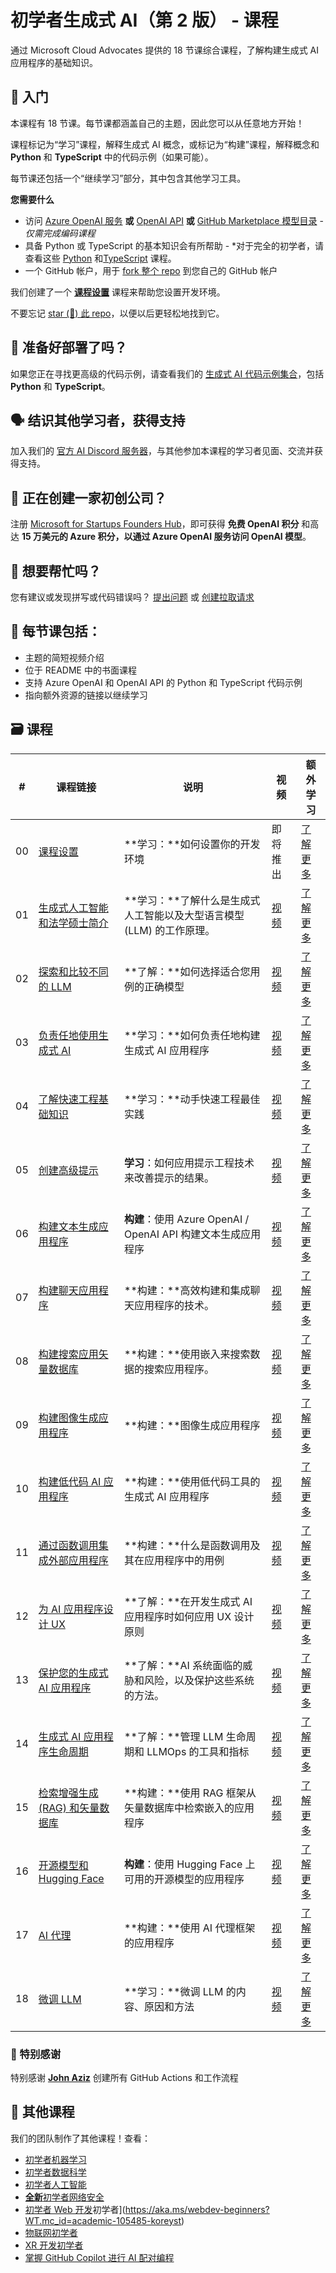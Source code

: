 # 初学者生成式 AI（第 2 版） - 课程

通过 Microsoft Cloud Advocates 提供的 18 节课综合课程，了解构建生成式 AI 应用程序的基础知识。

## 🌱 入门

本课程有 18 节课。每节课都涵盖自己的主题，因此您可以从任意地方开始！

课程标记为“学习”课程，解释生成式 AI 概念，或标记为“构建”课程，解释概念和 **Python** 和 **TypeScript** 中的代码示例（如果可能）。

每节课还包括一个“继续学习”部分，其中包含其他学习工具。

**您需要什么**

- 访问 [Azure OpenAI 服务](https://azure.microsoft.com/products/ai-services/openai-service?WT.mc_id=academic-105485-koreyst) **或** [OpenAI API](https://platform.openai.com/docs/quickstart?context=python?WT.mc_id=academic-105485-koreyst) **或** [GitHub Marketplace 模型目录](https://github.com/marketplace/models?WT.mc_id=academic-105485-koreyst) - _仅需完成编码课程_
- 具备 Python 或 TypeScript 的基本知识会有所帮助 - \*对于完全的初学者，请查看这些 [Python](https://learn.microsoft.com/training/paths/python-language/?WT.mc_id=academic-105485-koreyst) 和[TypeScript](https://learn.microsoft.com/training/paths/build-javascript-applications-typescript/?WT.mc_id=academic-105485-koreyst) 课程。
- 一个 GitHub 帐户，用于 [fork 整个 repo](https://github.com/microsoft/generative-ai-for-beginners/fork?WT.mc_id=academic-105485-koreyst) 到您自己的 GitHub 帐户

我们创建了一个 **[课程设置](./00-course-setup/README.md?WT.mc_id=academic-105485-koreyst)** 课程来帮助您设置开发环境。

不要忘记 [star (🌟) 此 repo](https://docs.github.com/en/get-started/exploring-projects-on-github/saving-repositories-with-stars?WT.mc_id=academic-105485-koreyst)，以便以后更轻松地找到它。

## 🧠 准备好部署了吗？

如果您正在寻找更高级的代码示例，请查看我们的 [生成式 AI 代码示例集合](https://aka.ms/genai-beg-code?WT.mc_id=academic-105485-koreyst)，包括 **Python** 和 **TypeScript**。

## 🗣️ 结识其他学习者，获得支持

加入我们的 [官方 AI Discord 服务器](https://aka.ms/genai-discord?WT.mc_id=academic-105485-koreyst)，与其他参加本课程的学习者见面、交流并获得支持。

## 🚀 正在创建一家初创公司？

注册 [Microsoft for Startups Founders Hub](https://aka.ms/genai-foundershub?WT.mc_id=academic-105485-koreyst)，即可获得 **免费 OpenAI 积分** 和高达 **15 万美元的 Azure 积分，以通过 Azure OpenAI 服务访问 OpenAI 模型**。

## 🙏 想要帮忙吗？

您有建议或发现拼写或代码错误吗？ [提出问题](https://github.com/microsoft/generative-ai-for-beginners/issues?WT.mc_id=academic-105485-koreyst) 或 [创建拉取请求](https://github.com/microsoft/generative-ai-for-beginners/pulls?WT.mc_id=academic-105485-koreyst)

## 📂 每节课包括：

- 主题的简短视频介绍
- 位于 README 中的书面课程
- 支持 Azure OpenAI 和 OpenAI API 的 Python 和 TypeScript 代码示例
- 指向额外资源的链接以继续学习

## 🗃️ 课程

| # | **课程链接** | **说明** | **视频** | **额外学习** |
| --- | ------------------------------------------------------------------------------------------------------------------------------------ | ---------------------------------------------------------------------------------------------------------------------- | ------------------------------------------------------------------------------------------ | ------------------------------------------------------------------------------------------ |
| 00 | [课程设置](./00-course-setup/README.md?WT.mc_id=academic-105485-koreyst) | **学习：**如何设置你的开发环境 | 即将推出 | [了解更多](https://aka.ms/genai-collection?WT.mc_id=academic-105485-koreyst) |
| 01 | [生成式人工智能和法学硕士简介](./01-introduction-to-genai/README.md?WT.mc_id=academic-105485-koreyst) | **学习：**了解什么是生成式人工智能以及大型语言模型 (LLM) 的工作原理。| [视频](https://aka.ms/gen-ai-lesson-1-gh?WT.mc_id=academic-105485-koreyst) | [了解更多](https://aka.ms/genai-collection?WT.mc_id=academic-105485-koreyst) |
| 02 | [探索和比较不同的 LLM](./02-exploring-and-comparing-different-llms/README.md?WT.mc_id=academic-105485-koreyst) | **了解：**如何选择适合您用例的正确模型 | [视频](https://aka.ms/gen-ai-lesson2-gh?WT.mc_id=academic-105485-koreyst) | [了解更多](https://aka.ms/genai-collection?WT.mc_id=academic-105485-koreyst) |
| 03 | [负责任地使用生成式 AI](./03-using-generative-ai-responsibly/README.md?WT.mc_id=academic-105485-koreyst) | **学习：**如何负责任地构建生成式 AI 应用程序 | [视频](https://aka.ms/gen-ai-lesson3-gh?WT.mc_id=academic-105485-koreyst) | [了解更多](https://aka.ms/genai-collection?WT.mc_id=academic-105485-koreyst) |
| 04 | [了解快速工程基础知识](./04-prompt-engineering-fundamentals/README.md?WT.mc_id=academic-105485-koreyst) | **学习：**动手快速工程最佳实践 | [视频](https://aka.ms/gen-ai-lesson4-gh?WT.mc_id=academic-105485-koreyst) | [了解更多](https://aka.ms/genai-collection?WT.mc_id=academic-105485-koreyst) |
| 05 | [创建高级提示](./05-advanced-prompts/README.md?WT.mc_id=academic-105485-koreyst) | **学习**：如何应用提示工程技术来改善提示的结果。 | [视频](https://aka.ms/gen-ai-lesson5-gh?WT.mc_id=academic-105485-koreyst) | [了解更多](https://aka.ms/genai-collection?WT.mc_id=academic-105485-koreyst) |
| 06 | [构建文本生成应用程序](./06-text-generation-apps/README.md?WT.mc_id=academic-105485-koreyst) | **构建**：使用 Azure OpenAI / OpenAI API 构建文本生成应用程序 | [视频](https://aka.ms/gen-ai-lesson6-gh?WT.mc_id=academic-105485-koreyst) | [了解更多](https://aka.ms/genai-collection?WT.mc_id=academic-105485-koreyst) |
| 07 | [构建聊天应用程序](./07-building-chat-applications/README.md?WT.mc_id=academic-105485-koreyst) | **构建：**高效构建和集成聊天应用程序的技术。 | [视频](https://aka.ms/gen-ai-lessons7-gh?WT.mc_id=academic-105485-koreyst) | [了解更多](https://aka.ms/genai-collection?WT.mc_id=academic-105485-koreyst) |
| 08 | [构建搜索应用矢量数据库](./08-building-search-applications/README.md?WT.mc_id=academic-105485-koreyst) | **构建：**使用嵌入来搜索数据的搜索应用程序。 | [视频](https://aka.ms/gen-ai-lesson8-gh?WT.mc_id=academic-105485-koreyst) | [了解更多](https://aka.ms/genai-collection?WT.mc_id=academic-105485-koreyst) |
| 09 | [构建图像生成应用程序](./09-building-image-applications/README.md?WT.mc_id=academic-105485-koreyst) | **构建：**图像生成应用程序 | [视频](https://aka.ms/gen-ai-lesson9-gh?WT.mc_id=academic-105485-koreyst) | [了解更多](https://aka.ms/genai-collection?WT.mc_id=academic-105485-koreyst) |
| 10 | [构建低代码 AI 应用程序](./10-building-low-code-ai-applications/README.md?WT.mc_id=academic-105485-koreyst) | **构建：**使用低代码工具的生成式 AI 应用程序 | [视频](https://aka.ms/gen-ai-lesson10-gh?WT.mc_id=academic-105485-koreyst) | [了解更多](https://aka.ms/genai-collection?WT.mc_id=academic-105485-koreyst) |
| 11 | [通过函数调用集成外部应用程序](./11-integrating-with-function-calling/README.md?WT.mc_id=academic-105485-koreyst) | **构建：**什么是函数调用及其在应用程序中的用例 | [视频](https://aka.ms/gen-ai-lesson11-gh?WT.mc_id=academic-105485-koreyst) | [了解更多](https://aka.ms/genai-collection?WT.mc_id=academic-105485-koreyst) |
| 12 | [为 AI 应用程序设计 UX](./12-designing-ux-for-ai-applications/README.md?WT.mc_id=academic-105485-koreyst) | **了解：**在开发生成式 AI 应用程序时如何应用 UX 设计原则 | [​​视频](https://aka.ms/gen-ai-lesson12-gh?WT.mc_id=academic-105485-koreyst) | [了解更多](https://aka.ms/genai-collection?WT.mc_id=academic-105485-koreyst) |
| 13 | [保护您的生成式 AI 应用程序](./13-securing-ai-applications/README.md?WT.mc_id=academic-105485-koreyst) | **了解：**AI 系统面临的威胁和风险，以及保护这些系统的方法。| [视频](https://aka.ms/gen-ai-lesson13-gh?WT.mc_id=academic-105485-koreyst) | [了解更多](https://aka.ms/genai-collection?WT.mc_id=academic-105485-koreyst) |
| 14 | [生成式 AI 应用程序生命周期](./14-the-generative-ai-application-lifecycle/README.md?WT.mc_id=academic-105485-koreyst) | **了解：**管理 LLM 生命周期和 LLMOps 的工具和指标 | [视频](https://aka.ms/gen-ai-lesson14-gh?WT.mc_id=academic-105485-koreyst) | [了解更多](https://aka.ms/genai-collection?WT.mc_id=academic-105485-koreyst) |
| 15 | [检索增强生成 (RAG) 和矢量数据库](./15-rag-and-vector-databases/README.md?WT.mc_id=academic-105485-koreyst) | **构建：**使用 RAG 框架从矢量数据库中检索嵌入的应用程序 | [视频](https://aka.ms/gen-ai-lesson15-gh?WT.mc_id=academic-105485-koreyst) | [了解更多](https://aka.ms/genai-collection?WT.mc_id=academic-105485-koreyst) |
| 16 | [开源模型和 Hugging Face](./16-open-source-models/README.md?WT.mc_id=academic-105485-koreyst) | **构建**：使用 Hugging Face 上可用的开源模型的应用程序 | [视频](https://aka.ms/gen-ai-lesson16-gh?WT.mc_id=academic-105485-koreyst) | [了解更多](https://aka.ms/genai-collection?WT.mc_id=academic-105485-koreyst) |
| 17 | [AI 代理](./17-ai-agents/README.md?WT.mc_id=academic-105485-koreyst) | **构建：**使用 AI 代理框架的应用程序 | [视频](https://aka.ms/gen-ai-lesson17-gh?WT.mc_id=academic-105485-koreyst) | [了解更多](https://aka.ms/genai-collection?WT.mc_id=academic-105485-koreyst) |
| 18 | [微调 LLM](./18-fine-tuning/README.md?WT.mc_id=academic-105485-koreyst) | **学习：**微调 LLM 的内容、原因和方法 | [视频](https://aka.ms/gen-ai-lesson18-gh?WT.mc_id=academic-105485-koreyst) | [了解更多](https://aka.ms/genai-collection?WT.mc_id=academic-105485-koreyst) |

### 🌟 特别感谢

特别感谢 [**John Aziz**](https://www.linkedin.com/in/john0isaac/) 创建所有 GitHub Actions 和工作流程

## 🎒 其他课程

我们的团队制作了其他课程！查看：

- [初学者机器学习](https://aka.ms/ml-beginners?WT.mc_id=academic-105485-koreyst)
- [初学者数据科学](https://aka.ms/datascience-beginners?WT.mc_id=academic-105485-koreyst)
- [初学者人工智能](https://aka.ms/ai-beginners?WT.mc_id=academic-105485-koreyst)
- [**全新**初学者网络安全](https://github.com/microsoft/Security-101??WT.mc_id=academic-96948-sayoung)
- [初学者 Web 开发](https://github.com/microsoft/Security-101??WT.mc_id=academic-96948-sayoung)初学者](https://aka.ms/webdev-beginners?WT.mc_id=academic-105485-koreyst)
- [物联网初学者](https://aka.ms/iot-beginners?WT.mc_id=academic-105485-koreyst)
- [XR 开发初学者](https://github.com/microsoft/xr-development-for-beginners?WT.mc_id=academic-105485-koreyst)
- [掌握 GitHub Copilot 进行 AI 配对编程](https://aka.ms/GitHubCopilotAI?WT.mc_id=academic-105485-koreyst)